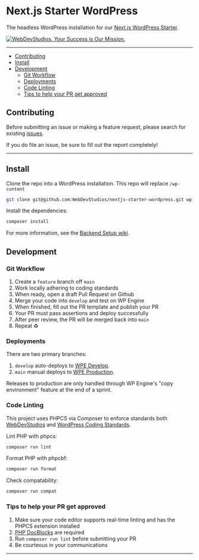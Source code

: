 # Next.js Starter WordPress <!-- omit in toc -->

The headless WordPress installation for our [Next.js WordPress Starter](https://github.com/webdevstudios/nextjs-wordpress-starter).

<a href="https://webdevstudios.com/contact/"><img src="https://webdevstudios.com/wp-content/uploads/2018/04/wds-github-banner.png" alt="WebDevStudios. Your Success is Our Mission."></a>

---

- [Contributing](#contributing)
- [Install](#install)
- [Development](#development)
  - [Git Workflow](#git-workflow)
  - [Deployments](#deployments)
  - [Code Linting](#code-linting)
  - [Tips to help your PR get approved](#tips-to-help-your-pr-get-approved)

## Contributing

Before submitting an issue or making a feature request, please search for existing [issues](https://github.com/WebDevStudios/nextjs-starter-wordpress).

If you do file an issue, be sure to fill out the report completely!

---

## Install

Clone the repo into a WordPress installation. This repo will replace `/wp-content`

```bash
git clone git@github.com:WebDevStudios/nextjs-starter-wordpress.git wp-content
```

Install the dependencies:

```bash
composer install
```

For more information, see the [Backend Setup wiki](https://github.com/WebDevStudios/nextjs-wordpress-starter/wiki/Backend-Setup).

## Development

### Git Workflow

1. Create a `feature` branch off `main`
2. Work locally adhering to coding standards
3. When ready, open a draft Pull Request on Github
4. Merge your code into `develop` and test on WP Engine
5. When finished, fill out the PR template and publish your PR
6. Your PR must pass assertions and deploy successfully
7. After peer review, the PR will be merged back into `main`
8. Repeat ♻️

### Deployments

There are two primary branches:

1. `develop` auto-deploys to [WPE Develop](https://nextjsdevstart.wpengine.com/wp-admin/).
2. `main` manual deploys to [WPE Production](https://nextjs.wpengine.com/wp-admin/).

Releases to production are only handled through WP Engine's "copy environment" feature at the end of a sprint.

### Code Linting

This project uses PHPCS via Composer to enforce standards both [WebDevStudios](https://github.com/WebDevStudios/php-coding-standards) and [WordPress Coding Standards](https://developer.wordpress.org/coding-standards/wordpress-coding-standards/php/).

Lint PHP with phpcs:

```bash
composer run lint
```

Format PHP with phpcbf:

```bash
composer run format
```

Check compatability:

```bash
composer run compat
```

### Tips to help your PR get approved

1. Make sure your code editor supports real-time linting and has the PHPCS extension installed
2. [PHP DocBlocks](https://docs.phpdoc.org/latest/guide/guides/docblocks.html) are required
3. Run `composer run lint` before submitting your PR
4. Be courteous in your communications

---
